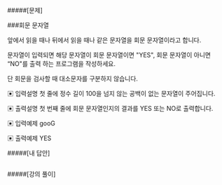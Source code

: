 #####[문제]

###회문 문자열

앞에서 읽을 때나 뒤에서 읽을 때나 같은 문자열을 회문 문자열이라고 합니다.

문자열이 입력되면 해당 문자열이 회문 문자열이면 "YES", 회문 문자열이 아니면 “NO"를 출력 하는 프로그램을 작성하세요.

단 회문을 검사할 때 대소문자를 구분하지 않습니다.

▣ 입력설명
첫 줄에 정수 길이 100을 넘지 않는 공백이 없는 문자열이 주어집니다.

▣ 출력설명
첫 번째 줄에 회문 문자열인지의 결과를 YES 또는 NO로 출력합니다.

▣ 입력예제
gooG

▣ 출력예제
YES

#####[내 답안]

```js

```

#####[강의 풀이]

```js

```
